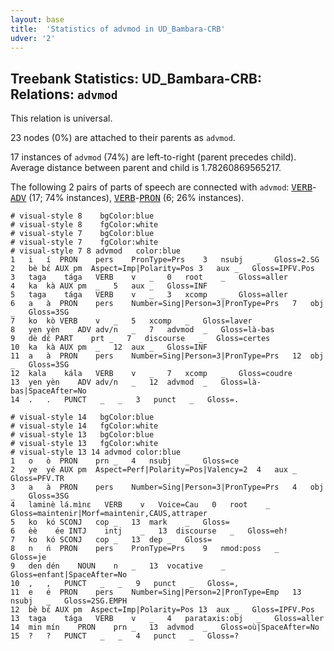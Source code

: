 ```yaml
---
layout: base
title:  'Statistics of advmod in UD_Bambara-CRB'
udver: '2'
---
```


## Treebank Statistics: UD_Bambara-CRB: Relations: `advmod`

This relation is universal.

23 nodes (0%) are attached to their parents as `advmod`.

17 instances of `advmod` (74%) are left-to-right (parent precedes child).
Average distance between parent and child is 1.78260869565217.

The following 2 pairs of parts of speech are connected with `advmod`: <tt><a href="bm_crb-pos-VERB.html">VERB</a></tt>-<tt><a href="bm_crb-pos-ADV.html">ADV</a></tt> (17; 74% instances), <tt><a href="bm_crb-pos-VERB.html">VERB</a></tt>-<tt><a href="bm_crb-pos-PRON.html">PRON</a></tt> (6; 26% instances).


~~~ conllu
# visual-style 8	bgColor:blue
# visual-style 8	fgColor:white
# visual-style 7	bgColor:blue
# visual-style 7	fgColor:white
# visual-style 7 8 advmod	color:blue
1	i	í	PRON	pers	PronType=Prs	3	nsubj	_	Gloss=2.SG
2	bè	bɛ́	AUX	pm	Aspect=Imp|Polarity=Pos	3	aux	_	Gloss=IPFV.Pos
3	taga	tága	VERB	v	_	0	root	_	Gloss=aller
4	ka	kà	AUX	pm	_	5	aux	_	Gloss=INF
5	taga	tága	VERB	v	_	3	xcomp	_	Gloss=aller
6	a	à	PRON	pers	Number=Sing|Person=3|PronType=Prs	7	obj	_	Gloss=3SG
7	ko	kò	VERB	v	_	5	xcomp	_	Gloss=laver
8	yen	yèn	ADV	adv/n	_	7	advmod	_	Gloss=là-bas
9	dè	dɛ́	PART	prt	_	7	discourse	_	Gloss=certes
10	ka	kà	AUX	pm	_	12	aux	_	Gloss=INF
11	a	à	PRON	pers	Number=Sing|Person=3|PronType=Prs	12	obj	_	Gloss=3SG
12	kala	kála	VERB	v	_	7	xcomp	_	Gloss=coudre
13	yen	yèn	ADV	adv/n	_	12	advmod	_	Gloss=là-bas|SpaceAfter=No
14	.	.	PUNCT	_	_	3	punct	_	Gloss=.

~~~


~~~ conllu
# visual-style 14	bgColor:blue
# visual-style 14	fgColor:white
# visual-style 13	bgColor:blue
# visual-style 13	fgColor:white
# visual-style 13 14 advmod	color:blue
1	o	ò	PRON	prn	_	4	nsubj	_	Gloss=ce
2	ye	yé	AUX	pm	Aspect=Perf|Polarity=Pos|Valency=2	4	aux	_	Gloss=PFV.TR
3	a	à	PRON	pers	Number=Sing|Person=3|PronType=Prs	4	obj	_	Gloss=3SG
4	laminè	lá.mìnɛ	VERB	v	Voice=Cau	0	root	_	Gloss=maintenir|Morf=maintenir,CAUS,attraper
5	ko	kó	SCONJ	cop	_	13	mark	_	Gloss=
6	èè	ée	INTJ	intj	_	13	discourse	_	Gloss=eh!
7	ko	kó	SCONJ	cop	_	13	dep	_	Gloss=
8	n	ń	PRON	pers	PronType=Prs	9	nmod:poss	_	Gloss=je
9	den	dén	NOUN	n	_	13	vocative	_	Gloss=enfant|SpaceAfter=No
10	,	,	PUNCT	_	_	9	punct	_	Gloss=,
11	e	é	PRON	pers	Number=Sing|Person=2|PronType=Emp	13	nsubj	_	Gloss=2SG.EMPH
12	bè	bɛ́	AUX	pm	Aspect=Imp|Polarity=Pos	13	aux	_	Gloss=IPFV.Pos
13	taga	tága	VERB	v	_	4	parataxis:obj	_	Gloss=aller
14	min	mín	PRON	prn	_	13	advmod	_	Gloss=où|SpaceAfter=No
15	?	?	PUNCT	_	_	4	punct	_	Gloss=?

~~~


